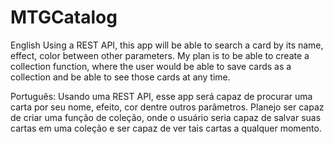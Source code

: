 # MTGCatalog

English
Using a REST API, this app will be able to search a card by its name, effect, color between other parameters.
My plan is to be able to create a collection function, where the user would be able to save cards as a collection and be able to see those cards at any time.

Português:
Usando uma REST API, esse app será capaz de procurar uma carta por seu nome, efeito, cor dentre outros parâmetros.
Planejo ser capaz de criar uma função de coleção, onde o usuário seria capaz de salvar suas cartas em uma coleção e ser capaz de ver tais cartas a qualquer momento.
